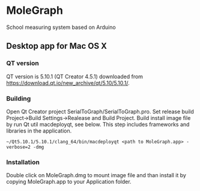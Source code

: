 # MoleGraph
School measuring system based on Arduino

## Desktop app for Mac OS X

### QT version
QT version is 5.10.1 (QT Creator 4.5.1) downloaded from https://download.qt.io/new_archive/qt/5.10/5.10.1/.

### Building
Open Qt Creator project SerialToGraph/SerialToGraph.pro. Set release build Project->Build Settings->Realease and Build Project. Build install image file by run Qt util macdeployqt, see below. This step includes frameworks and libraries in the application.

`~/Qt5.10.1/5.10.1/clang_64/bin/macdeployqt <path to MoleGraph.app> -verbose=2 -dmg`

### Installation
Double click on MoleGraph.dmg to mount image file and than install it by copying MoleGraph.app to your Application folder.
